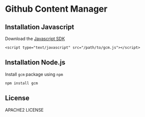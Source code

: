 Github Content Manager
======================

Installation Javascript
-----------------------

Download the [Javascript SDK](sdk/gcm.js)

    <script type="text/javascript" src="/path/to/gcm.js"></script>

Installation Node.js
--------------------

Install `gcm` package using `npm`

    npm install gcm

License
-------

APACHE2 LICENSE